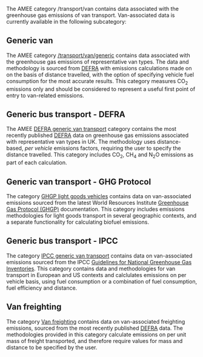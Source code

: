 The AMEE category /transport/van contains data associated with the
greenhouse gas emissions of van transport. Van-associated data is
currently available in the following subcategory:

## Generic van

The AMEE category [/transport/van/generic](Generic_van_transport)
contains data associated with the greenhouse gas emissions of
representative van types. The data and methodology is sourced from
[DEFRA](http://www.defra.gov.uk/environment/business/reporting/conversion-factors.htm)
with emissions calculations made on on the basis of distance travelled,
with the option of specifying vehicle fuel consumption for the most
accurate results. This category measures CO<sub>2</sub> emissions only and
should be considered to represent a useful first point of entry to
van-related emissions.

## Generic bus transport - DEFRA

The AMEE [DEFRA generic van transport](Van_generic_Defra) category
contains the most recently published
[DEFRA](http://www.defra.gov.uk/environment/business/reporting/conversion-factors.htm)
data on greenhouse gas emissions associated with representative van
types in UK. The methodology uses distance-based, *per vehicle*
emissions factors, requiring the user to specify the distance travelled.
This category includes CO<sub>2</sub>, CH<sub>4</sub> and N<sub>2</sub>O emissions as part of
each calculation.

## Generic van transport - GHG Protocol

The category [GHGP light goods vehicles](Light_goods_truck_transport)
contains data on van-associated emissions sourced from the latest World
Resources Institute [Greenhouse Gas Protocol
(GHGP)](http://www.ghgprotocol.org/about-ghgp) documentation. This
category includes emissions methodologies for light goods transport in
several geographic contexts, and a separate functionality for
calculating biofuel emissions.

## Generic bus transport - IPCC

The category [IPCC generic van transport](Generic_van_transport_IPCC)
contains data on van-associated emissions sourced from the IPCC
[Guidelines for National Greenhouse Gas
Inventories](http://www.ipcc-nggip.iges.or.jp/). This category contains
data and methodologies for van transport in European and US contexts and
calclulates emissions on per vehicle basis, using fuel consumption or a
combination of fuel consumption, fuel efficiency and distance.

## Van freighting

The category [Van freighting](Van_Freight) contains data on
van-associated freighting emissions, sourced from the most recently
published
[DEFRA](http://www.defra.gov.uk/environment/business/reporting/conversion-factors.htm)
data. The methodologies provided in this category calculate emissions on
per unit mass of freight transported, and therefore require values for
mass and distance to be specified by the user.
